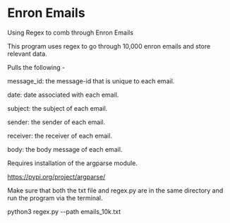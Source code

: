 # Enron Emails
 Using Regex to comb through Enron Emails

This program uses regex to go through 10,000 enron emails and store relevant data.

Pulls the following -

message_id: the message-id that is unique to each email.

date: date associated with each email.

subject: the subject of each email.

sender: the sender of each email.

receiver: the receiver of each email.

body: the body message of each email.


Requires installation of the argparse module.

https://pypi.org/project/argparse/

Make sure that both the txt file and regex.py are in the same directory and run the program via the terminal.

python3 regex.py --path emails_10k.txt

